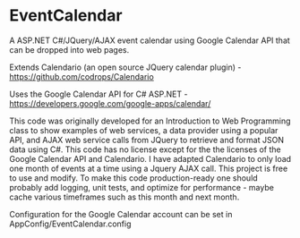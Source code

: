 EventCalendar
=============

A ASP.NET C#/JQuery/AJAX event calendar using Google Calendar API that can be dropped into web pages. 

Extends Calendario (an open source JQuery calendar plugin) - https://github.com/codrops/Calendario

Uses the Google Calendar API for C# ASP.NET  - https://developers.google.com/google-apps/calendar/

This code was originally developed for an Introduction to Web Programming class to show examples of web services, a data provider using a popular API, and AJAX web service calls from JQuery to retrieve and format JSON data using C#. This code has no license except for the the licenses of the Google Calendar API and Calendario. I have adapted Calendario to only load one month of events at a time using a Jquery AJAX call. This project is free to use and modify. To make this code production-ready one should probably add logging, unit tests, and optimize for performance - maybe cache various timeframes such as this month and next month.

Configuration for the Google Calendar account can be set in AppConfig/EventCalendar.config